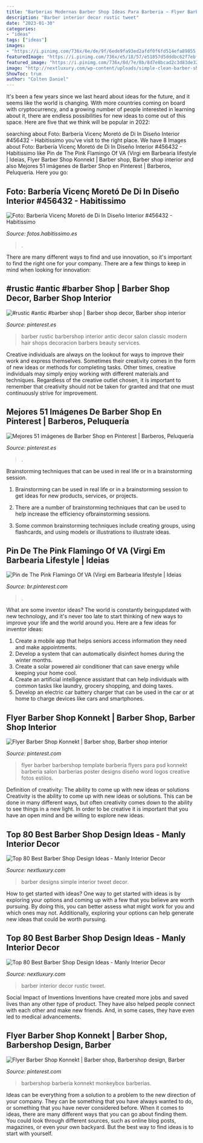 ```yaml
---
title: "Barberias Modernas Barber Shop Ideas Para Barberia ~ Flyer Barber Shop Konnekt"
description: "Barber interior decor rustic tweet"
date: "2023-01-30"
categories:
- "ideas"
tags: ["ideas"]
images:
- "https://i.pinimg.com/736x/6e/de/9f/6ede9fa93ed2afdf0f6fd514efa89855.jpg"
featuredImage: "https://i.pinimg.com/736x/e5/18/57/e51857d5dddbc62f7ebf344fbf514cab--barber-logo-barber-salon.jpg"
featured_image: "https://i.pinimg.com/736x/8d/7e/8b/8d7e8bcad2c3d83de323abaaf9ad5da9.jpg"
image: "http://nextluxury.com/wp-content/uploads/simple-clean-barber-shop-designs.jpg"
ShowToc: true
author: "Colten Daniel"
---
```



It's been a few years since we last heard about ideas for the future, and it seems like the world is changing. With more countries coming on board with cryptocurrency, and a growing number of people interested in learning about it, there are endless possibilities for new ideas to come out of this space. Here are five that we think will be popular in 2022: 

	

		
searching about Foto: Barbería Vicenç Moretó de Di In Diseño Interior #456432 - Habitissimo you've visit to the right place. We have 8 Images about Foto: Barbería Vicenç Moretó de Di In Diseño Interior #456432 - Habitissimo like Pin de The Pink Flamingo Of VA (Virgi em Barbearia lifestyle | Ideias, Flyer Barber Shop Konnekt | Barber shop, Barber shop interior and also Mejores 51 imágenes de Barber Shop en Pinterest | Barberos, Peluquería. Here you go:
		
    
## Foto: Barbería Vicenç Moretó De Di In Diseño Interior #456432 - Habitissimo

<img loading=lazy src="https://es.habcdn.com/photos/business/big/barberia-vicenc-moreto_456432.jpg" onerror="this.onerror=null;this.src='https://tse3.mm.bing.net/th?id=OIP.aJsX2EoLnEc7IbLBsUcTigHaE8&amp;pid=15.1';" alt="Foto: Barbería Vicenç Moretó de Di In Diseño Interior #456432 - Habitissimo">

_Source: fotos.habitissimo.es_

>. 

	

There are many different ways to find and use innovation, so it's important to find the right one for your company. There are a few things to keep in mind when looking for innovation: 

    
## #rustic #antic #barber Shop | Barber Shop Decor, Barber Shop Interior

<img loading=lazy src="https://i.pinimg.com/originals/7c/e7/f2/7ce7f23a54b06d252f25d59c58ff53f2.jpg" onerror="this.onerror=null;this.src='https://tse4.mm.bing.net/th?id=OIP.kTJx1_ziYjtosQwyXYii_AHaLH&amp;pid=15.1';" alt="#rustic #antic #barber shop | Barber shop decor, Barber shop interior">

_Source: pinterest.es_

>barber rustic barbershop interior antic decor salon classic modern hair shops decoracion barbers beauty services. 

	

Creative individuals are always on the lookout for ways to improve their work and express themselves. Sometimes their creativity comes in the form of new ideas or methods for completing tasks. Other times, creative individuals may simply enjoy working with different materials and techniques. Regardless of the creative outlet chosen, it is important to remember that creativity should not be taken for granted and that one must continuously strive for improvement.

    
## Mejores 51 Imágenes De Barber Shop En Pinterest | Barberos, Peluquería

<img loading=lazy src="https://i.pinimg.com/736x/e5/18/57/e51857d5dddbc62f7ebf344fbf514cab--barber-logo-barber-salon.jpg" onerror="this.onerror=null;this.src='https://tse4.mm.bing.net/th?id=OIP.f_dy-EQdbUGaAeDvrknjswHaLH&amp;pid=15.1';" alt="Mejores 51 imágenes de Barber Shop en Pinterest | Barberos, Peluquería">

_Source: pinterest.es_

>. 

	

Brainstorming techniques that can be used in real life or in a brainstorming session.
1. Brainstorming can be used in real life or in a brainstorming session to get ideas for new products, services, or projects.
2. There are a number of brainstorming techniques that can be used to help increase the efficiency ofbrainstorming sessions.

3. Some common brainstorming techniques include creating groups, using flashcards, and using models or illustrations to illustrate ideas.

    
## Pin De The Pink Flamingo Of VA (Virgi Em Barbearia Lifestyle | Ideias

<img loading=lazy src="https://i.pinimg.com/736x/6e/de/9f/6ede9fa93ed2afdf0f6fd514efa89855.jpg" onerror="this.onerror=null;this.src='https://tse2.mm.bing.net/th?id=OIP.Q2Do65cUS7Vz550Zk59ajQHaNL&amp;pid=15.1';" alt="Pin de The Pink Flamingo Of VA (Virgi em Barbearia lifestyle | Ideias">

_Source: br.pinterest.com_

>. 

	

What are some inventor ideas?
The world is constantly beingupdated with new technology, and it's never too late to start thinking of new ways to improve your life and the world around you. Here are a few ideas for inventor ideas: 
1. Create a mobile app that helps seniors access information they need and make appointments. 
2. Develop a system that can automatically disinfect homes during the winter months. 
3. Create a solar powered air conditioner that can save energy while keeping your home cool. 
4. Create an artificial intelligence assistant that can help individuals with common tasks like laundry, grocery shopping, and doing taxes. 
5. Develop an electric car battery charger that can be used in the car or at home to charge devices like cars and smartphones.

    
## Flyer Barber Shop Konnekt | Barber Shop, Barber Shop Interior

<img loading=lazy src="https://i.pinimg.com/736x/8d/7e/8b/8d7e8bcad2c3d83de323abaaf9ad5da9.jpg" onerror="this.onerror=null;this.src='https://tse4.mm.bing.net/th?id=OIP.LJidnaHYbnW7xKI3P04MxgHaKR&amp;pid=15.1';" alt="Flyer Barber Shop Konnekt | Barber shop, Barber shop interior">

_Source: pinterest.com_

>flyer barber barbershop template barberia flyers para psd konnekt barbería salon barberias poster designs diseño word logos creative fotos estilos. 

	

Definition of creativity: The ability to come up with new ideas or solutions
Creativity is the ability to come up with new ideas or solutions. This can be done in many different ways, but often creativity comes down to the ability to see things in a new light. In order to be creative it is important that you have an open mind and be willing to explore new ideas.

    
## Top 80 Best Barber Shop Design Ideas - Manly Interior Decor

<img loading=lazy src="http://nextluxury.com/wp-content/uploads/simple-clean-barber-shop-designs.jpg" onerror="this.onerror=null;this.src='https://tse2.mm.bing.net/th?id=OIP._k6lHT60ZgbV6LzL88RkdgHaE8&amp;pid=15.1';" alt="Top 80 Best Barber Shop Design Ideas - Manly Interior Decor">

_Source: nextluxury.com_

>barber designs simple interior tweet decor. 

	

How to get started with ideas?
One way to get started with ideas is by exploring your options and coming up with a few that you believe are worth pursuing. By doing this, you can better assess what might work for you and which ones may not. Additionally, exploring your options can help generate new ideas that could be worth pursuing.

    
## Top 80 Best Barber Shop Design Ideas - Manly Interior Decor

<img loading=lazy src="http://nextluxury.com/wp-content/uploads/rustic-brick-wall-barber-shop-design-inspiration.jpg" onerror="this.onerror=null;this.src='https://tse1.mm.bing.net/th?id=OIP.lzQ8oJBafUldOqOJPQkBtgAAAA&amp;pid=15.1';" alt="Top 80 Best Barber Shop Design Ideas - Manly Interior Decor">

_Source: nextluxury.com_

>barber interior decor rustic tweet. 

	

Social Impact of Inventions
Inventions have created more jobs and saved lives than any other type of product. They have also helped people connect with each other and make new friends. And, in some cases, they have even led to medical advancements.

    
## Flyer Barber Shop Konnekt | Barber Shop, Barbershop Design, Barber

<img loading=lazy src="https://i.pinimg.com/originals/09/e4/72/09e472538bbe9f8011dd4b893d67dcc5.jpg" onerror="this.onerror=null;this.src='https://tse4.mm.bing.net/th?id=OIP.MruUedPIdSLIZC6PJjbVTAHaUg&amp;pid=15.1';" alt="Flyer Barber Shop Konnekt | Barber shop, Barbershop design, Barber">

_Source: pinterest.com_

>barbershop barberia konnekt monkeybox barberias. 

	

Ideas can be everything from a solution to a problem to the new direction of your company. They can be something that you have always wanted to do, or something that you have never considered before. When it comes to ideas, there are many different ways that you can go about finding them. You could look through different sources, such as online blog posts, magazines, or even your own backyard. But the best way to find ideas is to start with yourself.

